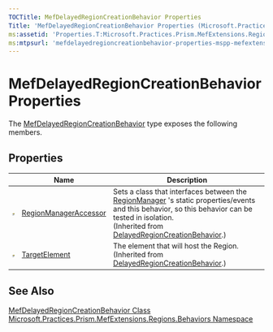 ```yaml
---
TOCTitle: MefDelayedRegionCreationBehavior Properties
Title: 'MefDelayedRegionCreationBehavior Properties (Microsoft.Practices.Prism.MefExtensions.Regions.Behaviors)'
ms:assetid: 'Properties.T:Microsoft.Practices.Prism.MefExtensions.Regions.Behaviors.MefDelayedRegionCreationBehavior'
ms:mtpsurl: 'mefdelayedregioncreationbehavior-properties-mspp-mefextensions-regions-behaviors.md'
---
```


# MefDelayedRegionCreationBehavior Properties

The [MefDelayedRegionCreationBehavior](/patterns-practices/reference/mefdelayedregioncreationbehavior-class-mspp-mefextensions-regions-behaviors) type exposes the following members.

## Properties

<table>
<thead>
<tr class="header">
<th> </th>
<th>Name</th>
<th>Description</th>
</tr>
</thead>
<tbody>
<tr class="odd">
<td><img src="/patterns-practices/reference/images/pubproperty.gif" alt="Public property"/></td>
<td><a href="/patterns-practices/reference/delayedregioncreationbehavior-regionmanageraccessor-property-mspp-regions-behaviors" data-raw-source="[RegionManagerAccessor](/patterns-practices/reference/delayedregioncreationbehavior-regionmanageraccessor-property-mspp-regions-behaviors)">RegionManagerAccessor</a></td>
<td><div class="summary">
Sets a class that interfaces between the <a href="/patterns-practices/reference/regionmanager-class-mspp-regions" data-raw-source="[RegionManager](/patterns-practices/reference/regionmanager-class-mspp-regions)">RegionManager</a> &#39;s static properties/events and this behavior, so this behavior can be tested in isolation.
</div>
(Inherited from <a href="/patterns-practices/reference/delayedregioncreationbehavior-class-mspp-regions-behaviors" data-raw-source="[DelayedRegionCreationBehavior](/patterns-practices/reference/delayedregioncreationbehavior-class-mspp-regions-behaviors)">DelayedRegionCreationBehavior</a>.)</td>
</tr>
<tr class="even">
<td><img src="/patterns-practices/reference/images/pubproperty.gif" alt="Public property"/></td>
<td><a href="/patterns-practices/reference/delayedregioncreationbehavior-targetelement-property-mspp-regions-behaviors" data-raw-source="[TargetElement](/patterns-practices/reference/delayedregioncreationbehavior-targetelement-property-mspp-regions-behaviors)">TargetElement</a></td>
<td><div class="summary">
The element that will host the Region.
</div>
(Inherited from <a href="/patterns-practices/reference/delayedregioncreationbehavior-class-mspp-regions-behaviors" data-raw-source="[DelayedRegionCreationBehavior](/patterns-practices/reference/delayedregioncreationbehavior-class-mspp-regions-behaviors)">DelayedRegionCreationBehavior</a>.)</td>
</tr>
</tbody>
</table>

## See Also

[MefDelayedRegionCreationBehavior Class](/patterns-practices/reference/mefdelayedregioncreationbehavior-class-mspp-mefextensions-regions-behaviors)  
[Microsoft.Practices.Prism.MefExtensions.Regions.Behaviors Namespace](/patterns-practices/reference/mspp-mefextensions-regions-behaviors-namespace)  